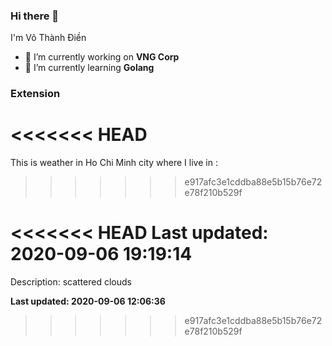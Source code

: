 ### Hi there 👋
I'm Võ Thành Điền
- 🔭 I’m currently working on **VNG Corp**
- 🌱 I’m currently learning **Golang**
### Extension
<<<<<<< HEAD
=======
This is weather in Ho Chi Minh city where I live in : 
>>>>>>> e917afc3e1cddba88e5b15b76e72e78f210b529f


<<<<<<< HEAD
**Last updated: 2020-09-06 19:19:14**
=======
Description: scattered clouds


**Last updated: 2020-09-06 12:06:36**
>>>>>>> e917afc3e1cddba88e5b15b76e72e78f210b529f
